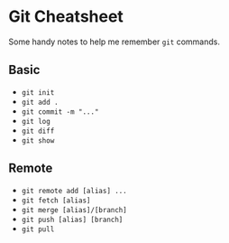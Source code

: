 # Git Cheatsheet
Some handy notes to help me remember `git` commands.

## Basic
* `git init`
* `git add .`
* `git commit -m "..."`
* `git log`
* `git diff`
* `git show`

## Remote
* `git remote add [alias] ...`
* `git fetch [alias]`
* `git merge [alias]/[branch]`
* `git push [alias] [branch]`
* `git pull`

